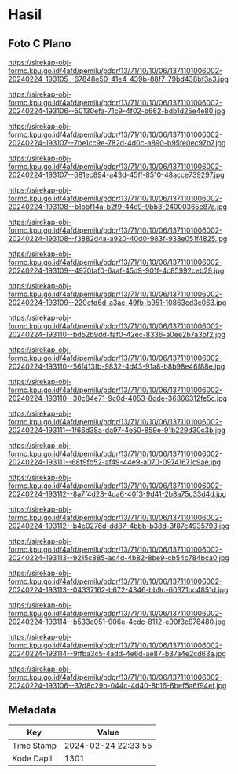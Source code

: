 # Hasil

## Foto C Plano

https://sirekap-obj-formc.kpu.go.id/4afd/pemilu/pdpr/13/71/10/10/06/1371101006002-20240224-193105--67848e50-41e4-439b-88f7-79bd438bf3a3.jpg

https://sirekap-obj-formc.kpu.go.id/4afd/pemilu/pdpr/13/71/10/10/06/1371101006002-20240224-193106--50130efa-71c9-4f02-b662-bdb1d25e4e80.jpg

https://sirekap-obj-formc.kpu.go.id/4afd/pemilu/pdpr/13/71/10/10/06/1371101006002-20240224-193107--7be1cc9e-782d-4d0c-a890-b95fe0ec97b7.jpg

https://sirekap-obj-formc.kpu.go.id/4afd/pemilu/pdpr/13/71/10/10/06/1371101006002-20240224-193107--681ec894-a43d-45ff-8510-48acce739297.jpg

https://sirekap-obj-formc.kpu.go.id/4afd/pemilu/pdpr/13/71/10/10/06/1371101006002-20240224-193108--b1bbf14a-b2f9-44e9-9bb3-24000365e87a.jpg

https://sirekap-obj-formc.kpu.go.id/4afd/pemilu/pdpr/13/71/10/10/06/1371101006002-20240224-193108--f3882d4a-a920-40d0-983f-938e051f4825.jpg

https://sirekap-obj-formc.kpu.go.id/4afd/pemilu/pdpr/13/71/10/10/06/1371101006002-20240224-193109--4970faf0-6aaf-45d9-901f-4c85992ceb29.jpg

https://sirekap-obj-formc.kpu.go.id/4afd/pemilu/pdpr/13/71/10/10/06/1371101006002-20240224-193109--220efd6d-a3ac-49fb-b951-10863cd3c063.jpg

https://sirekap-obj-formc.kpu.go.id/4afd/pemilu/pdpr/13/71/10/10/06/1371101006002-20240224-193110--bd52b9dd-faf0-42ec-8336-a0ee2b7a3bf2.jpg

https://sirekap-obj-formc.kpu.go.id/4afd/pemilu/pdpr/13/71/10/10/06/1371101006002-20240224-193110--56f413fb-9832-4d43-91a8-b8b98e46f88e.jpg

https://sirekap-obj-formc.kpu.go.id/4afd/pemilu/pdpr/13/71/10/10/06/1371101006002-20240224-193110--30c84e71-9c0d-4053-8dde-36366312fe5c.jpg

https://sirekap-obj-formc.kpu.go.id/4afd/pemilu/pdpr/13/71/10/10/06/1371101006002-20240224-193111--1f66d38a-da97-4e50-859e-91b229d30c3b.jpg

https://sirekap-obj-formc.kpu.go.id/4afd/pemilu/pdpr/13/71/10/10/06/1371101006002-20240224-193111--68f9fb52-af49-44e9-a070-09741671c9ae.jpg

https://sirekap-obj-formc.kpu.go.id/4afd/pemilu/pdpr/13/71/10/10/06/1371101006002-20240224-193112--8a7f4d28-4da6-40f3-9d41-2b8a75c33d4d.jpg

https://sirekap-obj-formc.kpu.go.id/4afd/pemilu/pdpr/13/71/10/10/06/1371101006002-20240224-193112--b4e0276d-dd87-4bbb-b38d-3f87c4935793.jpg

https://sirekap-obj-formc.kpu.go.id/4afd/pemilu/pdpr/13/71/10/10/06/1371101006002-20240224-193113--9215c885-ac4d-4b82-8be9-cb54c784bca0.jpg

https://sirekap-obj-formc.kpu.go.id/4afd/pemilu/pdpr/13/71/10/10/06/1371101006002-20240224-193113--04337162-b672-4346-bb9c-60371bc4851d.jpg

https://sirekap-obj-formc.kpu.go.id/4afd/pemilu/pdpr/13/71/10/10/06/1371101006002-20240224-193114--b533e051-906e-4cdc-8112-e90f3c978480.jpg

https://sirekap-obj-formc.kpu.go.id/4afd/pemilu/pdpr/13/71/10/10/06/1371101006002-20240224-193114--9ffba3c5-4add-4e6d-ae87-b37a4e2cd63a.jpg

https://sirekap-obj-formc.kpu.go.id/4afd/pemilu/pdpr/13/71/10/10/06/1371101006002-20240224-193106--37d8c29b-044c-4d40-8b16-6bef5a6f94ef.jpg


## Metadata

| Key        | Value               |
| ---------- | ------------------- |
| Time Stamp | 2024-02-24 22:33:55 |
| Kode Dapil | 1301                |



